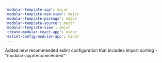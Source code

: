 ```yaml
---
'modular-template-app': major
'modular-template-esm-view': major
'modular-template-package': major
'modular-template-source': major
'modular-template-view': major
'create-modular-react-app': minor
'eslint-config-modular-app': minor
---
```


Added new recommended eslint configuration that includes import sorting -
"modular-app/recommended"
